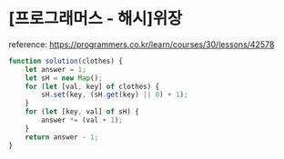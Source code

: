 # [프로그래머스 - 해시]위장

reference: https://programmers.co.kr/learn/courses/30/lessons/42578

```js
function solution(clothes) {
    let answer = 1;
    let sH = new Map();
    for (let [val, key] of clothes) {
        sH.set(key, (sH.get(key) || 0) + 1);
    }
    for (let [key, val] of sH) {
        answer *= (val + 1);
    }
    return answer - 1;
}
```

